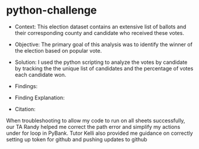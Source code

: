 # python-challenge

* Context: This election dataset contains an extensive list of ballots and their corresponding county and candidate who received these votes.

* Objective: The primary goal of this analysis was to identify the winner of the election based on popular vote.

* Solution: I used the python scripting to analyze the votes by candidate by tracking the the unique list of candidates and the percentage of votes each candidate won. 

* Findings: 

* Finding Explanation:

* Citation:

When troubleshooting to allow my code to run on all sheets successfully, our TA Randy helped me correct the path error and simplify my actions under for loop in PyBank. Tutor Kelli also provided me guidance on correctly setting up token for github and pushing updates to github
